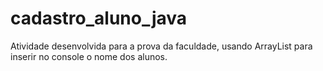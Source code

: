 # cadastro_aluno_java
Atividade desenvolvida para a prova da faculdade, usando ArrayList para inserir no console o nome dos alunos.

